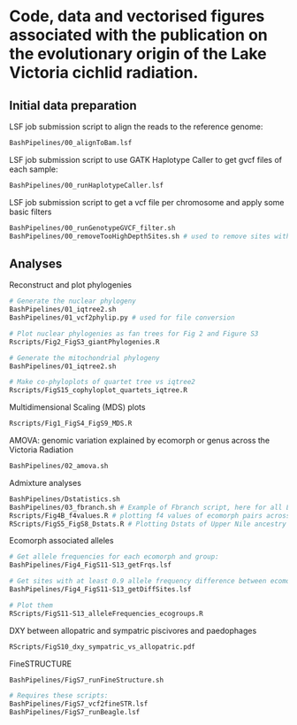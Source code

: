 # Code, data and vectorised figures associated with the publication on the evolutionary origin of the Lake Victoria cichlid radiation.

## Initial data preparation
LSF job submission script to align the reads to the reference genome:
```sh
BashPipelines/00_alignToBam.lsf
```
LSF job submission script to use GATK Haplotype Caller to get gvcf files of each sample:
```sh
BashPipelines/00_runHaplotypeCaller.lsf
```
LSF job submission script to get a vcf file per chromosome and apply some basic filters
```sh
BashPipelines/00_runGenotypeGVCF_filter.sh
BashPipelines/00_removeTooHighDepthSites.sh # used to remove sites with too high sequencing depth, indicative of paralogous regions collapsed in the reference
```

## Analyses
Reconstruct and plot phylogenies 
```sh
# Generate the nuclear phylogeny
BashPipelines/01_iqtree2.sh
BashPipelines/01_vcf2phylip.py # used for file conversion

# Plot nuclear phylogenies as fan trees for Fig 2 and Figure S3
Rscripts/Fig2_FigS3_giantPhylogenies.R

# Generate the mitochondrial phylogeny
BashPipelines/01_iqtree2.sh

# Make co-phyloplots of quartet tree vs iqtree2
Rscripts/FigS15_cophyloplot_quartets_iqtree.R
```

Multidimensional Scaling (MDS) plots
```sh
Rscripts/Fig1_FigS4_FigS9_MDS.R
```

AMOVA: genomic variation explained by ecomorph or genus across the Victoria Radiation
```sh
BashPipelines/02_amova.sh
```

Admixture analyses
```sh
BashPipelines/Dstatistics.sh
BashPipelines/03_fbranch.sh # Example of Fbranch script, here for all LVRS and outgroups
Rscripts/Fig4B_f4values.R # plotting f4 values of ecomorph pairs across lakes
RScripts/FigS5_FigS8_Dstats.R # Plotting Dstats of Upper Nile ancestry in the LVRS and Western Lakes in the Victoria Radiation

```

Ecomorph associated alleles
```sh
# Get allele frequencies for each ecomorph and group:
BashPipelines/Fig4_FigS11-S13_getFrqs.lsf

# Get sites with at least 0.9 allele frequency difference between ecomorph and all other Victoria Radiation cichlids
BashPipelines/Fig4_FigS11-S13_getDiffSites.lsf

# Plot them
RScripts/FigS11-S13_alleleFrequencies_ecogroups.R
```

DXY between allopatric and sympatric piscivores and paedophages
```sh
RScripts/FigS10_dxy_sympatric_vs_allopatric.pdf
```

FineSTRUCTURE
```sh
BashPipelines/FigS7_runFineStructure.sh

# Requires these scripts:
BashPipelines/FigS7_vcf2fineSTR.lsf
BashPipelines/FigS7_runBeagle.lsf
```
